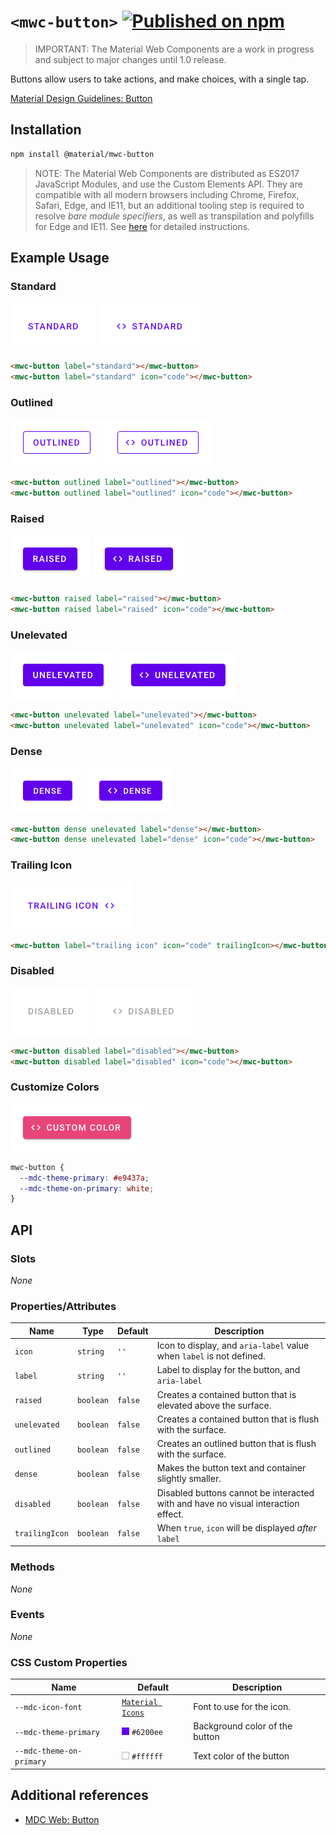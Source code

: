 # `<mwc-button>` [![Published on npm](https://img.shields.io/npm/v/@material/mwc-button.svg)](https://www.npmjs.com/package/@material/mwc-button)

> IMPORTANT: The Material Web Components are a work in progress and subject to
> major changes until 1.0 release.

Buttons allow users to take actions, and make choices, with a single tap.

[Material Design Guidelines: Button](https://material.io/design/components/buttons.html)

## Installation

```sh
npm install @material/mwc-button
```

> NOTE: The Material Web Components are distributed as ES2017 JavaScript
> Modules, and use the Custom Elements API. They are compatible with all modern
> browsers including Chrome, Firefox, Safari, Edge, and IE11, but an additional
> tooling step is required to resolve *bare module specifiers*, as well as
> transpilation and polyfills for Edge and IE11. See
> [here](https://github.com/material-components/material-components-web-components#quick-start)
> for detailed instructions.

## Example Usage

### Standard

![](images/standard.png)
![](images/standard_with_icon.png)

```html
<mwc-button label="standard"></mwc-button>
<mwc-button label="standard" icon="code"></mwc-button>
```

### Outlined

![](images/outlined.png)
![](images/outlined_with_icon.png)

```html
<mwc-button outlined label="outlined"></mwc-button>
<mwc-button outlined label="outlined" icon="code"></mwc-button>
```

### Raised

![](images/raised.png)
![](images/raised_with_icon.png)

```html
<mwc-button raised label="raised"></mwc-button>
<mwc-button raised label="raised" icon="code"></mwc-button>
```

### Unelevated

![](images/unelevated.png)
![](images/unelevated_with_icon.png)

```html
<mwc-button unelevated label="unelevated"></mwc-button>
<mwc-button unelevated label="unelevated" icon="code"></mwc-button>
```

### Dense

![](images/dense.png)
![](images/dense_with_icon.png)

```html
<mwc-button dense unelevated label="dense"></mwc-button>
<mwc-button dense unelevated label="dense" icon="code"></mwc-button>
```

### Trailing Icon

![](images/trailing_icon.png)

```html
<mwc-button label="trailing icon" icon="code" trailingIcon></mwc-button>
```

### Disabled

![](images/disabled.png)
![](images/disabled_with_icon.png)

```html
<mwc-button disabled label="disabled"></mwc-button>
<mwc-button disabled label="disabled" icon="code"></mwc-button>
```

### Customize Colors

![](images/custom_color.png)

```css
mwc-button {
  --mdc-theme-primary: #e9437a;
  --mdc-theme-on-primary: white;
}
```

## API

### Slots
*None*

### Properties/Attributes
| Name | Type | Default | Description
| ---- | ---- | ------- | -----------
| `icon` | `string` | `''` | Icon to display, and `aria-label` value when `label` is not defined.
| `label` | `string` | `''` | Label to display for the button, and `aria-label`
| `raised` | `boolean` | `false` | Creates a contained button that is elevated above the surface.
| `unelevated` | `boolean` | `false` | Creates a contained button that is flush with the surface.
| `outlined` | `boolean` | `false` | Creates an outlined button that is flush with the surface.
| `dense` | `boolean` | `false` | Makes the button text and container slightly smaller.
| `disabled` | `boolean` | `false` | Disabled buttons cannot be interacted with and have no visual interaction effect.
| `trailingIcon` | `boolean` | `false` | When `true`, `icon` will be displayed _after_ `label`

### Methods
*None*

### Events
*None*

### CSS Custom Properties

| Name | Default | Description
| ---- | ------- | -----------
| `--mdc-icon-font` | [`Material Icons`](https://google.github.io/material-design-icons/) | Font to use for the icon.
| `--mdc-theme-primary` | ![](images/color_6200ee.png) `#6200ee` | Background color of the button
| `--mdc-theme-on-primary` | ![](images/color_ffffff.png) `#ffffff` | Text color of the button

## Additional references

- [MDC Web: Button](https://material.io/develop/web/components/buttons/)